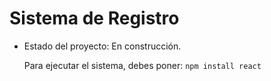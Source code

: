 <h1> Sistema de Registro </h1>

- Estado del proyecto: En construcción.
  
  Para ejecutar el sistema, debes poner:
  ``` npm install react ```
  
